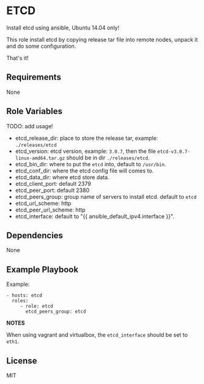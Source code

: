 ETCD
=========

Install etcd using ansible, Ubuntu 14.04 only!

This role install etcd by copying release tar file into remote nodes,
unpack it and do some configuration.

That's it!

Requirements
------------

None

Role Variables
--------------

TODO: add usage!

- etcd_release_dir: place to store the release tar, example: `./releases/etcd`
- etcd_version: etcd version, example: `3.0.7`,
  then the file `etcd-v3.0.7-linux-amd64.tar.gz` should be in dir `./releases/etcd`.
- etcd_bin_dir: where to put the `etcd` into, default to `/usr/bin`.
- etcd_conf_dir: where the etcd config file will comes to.
- etcd_data_dir: where etcd store data.
- etcd_client_port: default 2379
- etcd_peer_port: default 2380
- etcd_peers_group: group name of servers to install etcd. default to `etcd`
- etcd_url_scheme: http
- etcd_peer_url_scheme: http
- etcd_interface: default to "{{ ansible_default_ipv4.interface }}".

Dependencies
------------

None

Example Playbook
----------------
Example:

    - hosts: etcd
      roles:
         - role: etcd
           etcd_peers_group: etcd


**NOTES**

When using vagrant and virtualbox, the `etcd_interface` should be set
to `eth1`.

License
-------

MIT
